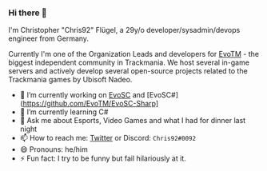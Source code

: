 ### Hi there 👋

I'm Christopher "Chris92" Flügel, a 29y/o developer/sysadmin/devops engineer from Germany.

Currently I'm one of the Organization Leads and developers for [EvoTM](https://github.com/EvoTM) - the biggest independent community in Trackmania.
We host several in-game servers and actively develop several open-source projects related to the Trackmania games by Ubisoft Nadeo.

- 🔭 I’m currently working on [EvoSC](https://github.com/EvoTM/EvoSC) and [EvoSC#](https://github.com/EvoTM/EvoSC-Sharp]
- 🌱 I’m currently learning C#
- 💬 Ask me about Esports, Video Games and what I had for dinner last night
- 📫 How to reach me: [Twitter](https://twitter.com/Chris92_de) or Discord: `Chris92#0092`
- 😄 Pronouns: he/him
- ⚡ Fun fact: I try to be funny but fail hilariously at it.

